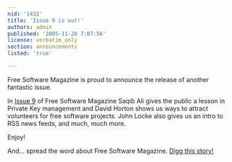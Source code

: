 ```yaml
---
nid: '1432'
title: 'Issue 9 is out!'
authors: admin
published: '2005-11-28 7:07:56'
license: verbatim_only
section: announcements
listed: 'true'

---
```

Free Software Magazine is proud to announce the release of another fantastic issue.

In [Issue 9](http://www.freesoftwaremagazine.com/issues/issue_009) of Free Software Magazine Saqib Ali gives the public a lesson in Private Key management and David Horton shows us ways to attract volunteers for free software projects. John Locke also gives us an intro to RSS news feeds, and much, much more.

Enjoy!

And... spread the word about Free Software Magazine. [Digg this story!](http://www.digg.com/software/Issue_9_of_Free_Software_Magazine_is_out_)


